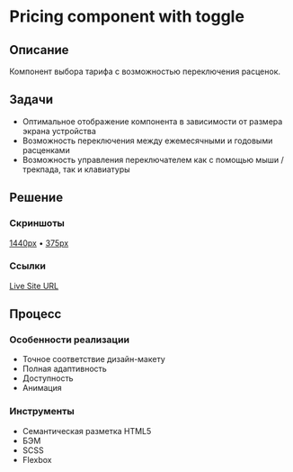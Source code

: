 # Pricing component with toggle

## Описание

Компонент выбора тарифа с возможностью переключения расценок.

## Задачи

- Оптимальное отображение компонента в зависимости от размера экрана устройства
- Возможность переключения между ежемесячными и годовыми расценками
- Возможность управления переключателем как с помощью мыши / трекпада, так и клавиатуры

## Решение

### Скриншоты

[1440px](screenshot/screenshot-1440.png) • [375px](screenshot/screenshot-375.png)

### Ссылки

[Live Site URL](https://ivanfadeev1.github.io/pricing-component-with-toggle/)

## Процесс

### Особенности реализации

- Точное соответствие дизайн-макету
- Полная адаптивность
- Доступность
- Анимация

### Инструменты

- Семантическая разметка HTML5
- БЭМ
- SCSS
- Flexbox